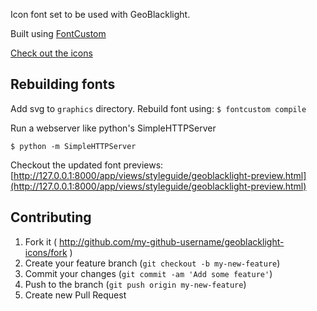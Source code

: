 Icon font set to be used with GeoBlacklight.

Built using [FontCustom](https://github.com/FontCustom/fontcustom/)

[Check out the icons](http://geoblacklight.org/geoblacklight-icons/app/views/styleguide/geoblacklight-preview.html)

## Rebuilding fonts

Add svg to `graphics` directory. Rebuild font using: 
`$ fontcustom compile`

Run a webserver like python's SimpleHTTPServer

`$ python -m SimpleHTTPServer`

Checkout the updated font previews: [http://127.0.0.1:8000/app/views/styleguide/geoblacklight-preview.html](http://127.0.0.1:8000/app/views/styleguide/geoblacklight-preview.html)

## Contributing

1. Fork it ( http://github.com/my-github-username/geoblacklight-icons/fork )
2. Create your feature branch (`git checkout -b my-new-feature`)
3. Commit your changes (`git commit -am 'Add some feature'`)
4. Push to the branch (`git push origin my-new-feature`)
5. Create new Pull Request
